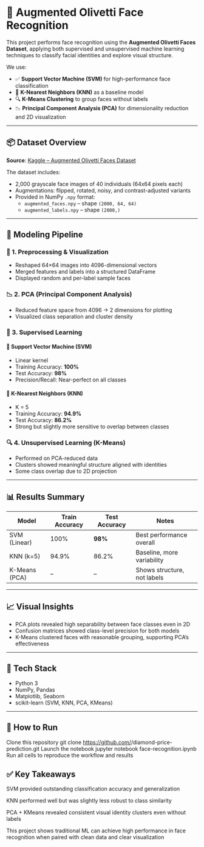 # 🧠 Augmented Olivetti Face Recognition

This project performs face recognition using the **Augmented Olivetti Faces Dataset**, applying both supervised and unsupervised machine learning techniques to classify facial identities and explore visual structure.

We use:
- ✅ **Support Vector Machine (SVM)** for high-performance face classification
- 👥 **K-Nearest Neighbors (KNN)** as a baseline model
- 🔍 **K-Means Clustering** to group faces without labels
- 📉 **Principal Component Analysis (PCA)** for dimensionality reduction and 2D visualization

---

## 📦 Dataset Overview

**Source**: [Kaggle – Augmented Olivetti Faces Dataset](https://www.kaggle.com/datasets/martininf1n1ty/olivetti-faces-augmented-dataset)

The dataset includes:
- 2,000 grayscale face images of 40 individuals (64x64 pixels each)
- Augmentations: flipped, rotated, noisy, and contrast-adjusted variants
- Provided in NumPy `.npy` format:
  - `augmented_faces.npy` – shape `(2000, 64, 64)`
  - `augmented_labels.npy` – shape `(2000,)`

---

## 🧠 Modeling Pipeline

### 📌 1. Preprocessing & Visualization
- Reshaped 64×64 images into 4096-dimensional vectors
- Merged features and labels into a structured DataFrame
- Displayed random and per-label sample faces

### 📉 2. PCA (Principal Component Analysis)
- Reduced feature space from 4096 → 2 dimensions for plotting
- Visualized class separation and cluster density

### 🤖 3. Supervised Learning

#### 🌟 Support Vector Machine (SVM)
- Linear kernel
- Training Accuracy: **100%**
- Test Accuracy: **98%**
- Precision/Recall: Near-perfect on all classes

#### 👥 K-Nearest Neighbors (KNN)
- K = 5
- Training Accuracy: **94.9%**
- Test Accuracy: **86.2%**
- Strong but slightly more sensitive to overlap between classes

### 🔍 4. Unsupervised Learning (K-Means)
- Performed on PCA-reduced data
- Clusters showed meaningful structure aligned with identities
- Some class overlap due to 2D projection

---

## 📊 Results Summary

| Model         | Train Accuracy | Test Accuracy | Notes                      |
|---------------|----------------|---------------|----------------------------|
| SVM (Linear)  | 100%           | **98%**       | Best performance overall   |
| KNN (k=5)     | 94.9%          | 86.2%         | Baseline, more variability |
| K-Means (PCA) | –              | –             | Shows structure, not labels|

---

## 📈 Visual Insights

- PCA plots revealed high separability between face classes even in 2D
- Confusion matrices showed class-level precision for both models
- K-Means clustered faces with reasonable grouping, supporting PCA’s effectiveness

---

## 🧰 Tech Stack

- Python 3
- NumPy, Pandas
- Matplotlib, Seaborn
- scikit-learn (SVM, KNN, PCA, KMeans)

---

## 🚀 How to Run

Clone this repository
git clone https://github.com/<your-username>/diamond-price-prediction.git
Launch the notebook
jupyter notebook face-recognition.ipynb
Run all cells to reproduce the workflow and results



## ✅ Key Takeaways
SVM provided outstanding classification accuracy and generalization

KNN performed well but was slightly less robust to class similarity

PCA + KMeans revealed consistent visual identity clusters even without labels

This project shows traditional ML can achieve high performance in face recognition when paired with clean data and clear visualization

